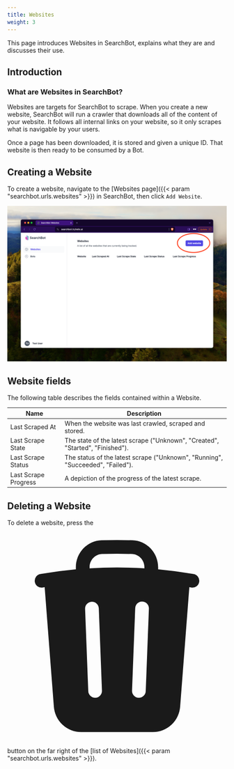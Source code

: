 ```yaml
---
title: Websites
weight: 3
---
```


This page introduces Websites in SearchBot, explains what they are and discusses their use.

## Introduction

### What are Websites in SearchBot?

Websites are targets for SearchBot to scrape. When you create a new website, SearchBot will run a crawler that downloads all of the content of your website. It follows all internal links on your website, so it only scrapes what is navigable by your users.

Once a page has been downloaded, it is stored and given a unique ID. That website is then ready to be consumed by a Bot.

## Creating a Website

To create a website, navigate to the [Websites page]({{< param "searchbot.urls.websites" >}}) in SearchBot, then click `Add Website`.

![](add-website.png)

## Website fields

The following table describes the fields contained within a Website.

| Name | Description |
| ---| --- |
| Last Scraped At | When the website was last crawled, scraped and stored. |
| Last Scrape State | The state of the latest scrape ("Unknown", "Created", "Started", "Finished"). |
| Last Scrape Status | The status of the latest scrape ("Unknown", "Running", "Succeeded", "Failed"). |
| Last Scrape Progress | A depiction of the progress of the latest scrape. |


## Deleting a Website

To delete a website, press the <span class="inline-block"><svg xmlns="http://www.w3.org/2000/svg" viewBox="0 0 24 24" fill="currentColor" class="w-6 h-6 text-red-600"><path fill-rule="evenodd" d="M16.5 4.478v.227a48.816 48.816 0 0 1 3.878.512.75.75 0 1 1-.256 1.478l-.209-.035-1.005 13.07a3 3 0 0 1-2.991 2.77H8.084a3 3 0 0 1-2.991-2.77L4.087 6.66l-.209.035a.75.75 0 0 1-.256-1.478A48.567 48.567 0 0 1 7.5 4.705v-.227c0-1.564 1.213-2.9 2.816-2.951a52.662 52.662 0 0 1 3.369 0c1.603.051 2.815 1.387 2.815 2.951Zm-6.136-1.452a51.196 51.196 0 0 1 3.273 0C14.39 3.05 15 3.684 15 4.478v.113a49.488 49.488 0 0 0-6 0v-.113c0-.794.609-1.428 1.364-1.452Zm-.355 5.945a.75.75 0 1 0-1.5.058l.347 9a.75.75 0 1 0 1.499-.058l-.346-9Zm5.48.058a.75.75 0 1 0-1.498-.058l-.347 9a.75.75 0 0 0 1.5.058l.345-9Z" clip-rule="evenodd" /></svg></span> button on the far right of the [list of Websites]({{< param "searchbot.urls.websites" >}}).

